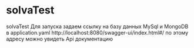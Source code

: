 # solvaTest
solvaTest
Для запуска задаем ссылку на базу данных МуSql и MongoDB в application.yaml
http://localhost:8080/swagger-ui/index.html#/ по этому адресу можно увидеть Api документацию
